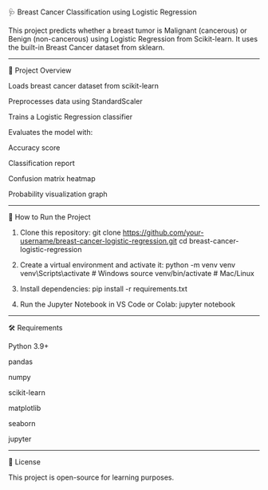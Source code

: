 🩺 Breast Cancer Classification using Logistic Regression

This project predicts whether a breast tumor is Malignant (cancerous) or Benign (non-cancerous) using Logistic Regression from Scikit-learn.
It uses the built-in Breast Cancer dataset from sklearn.
_________________________________________________________________________________________________

📌 Project Overview

Loads breast cancer dataset from scikit-learn

Preprocesses data using StandardScaler

Trains a Logistic Regression classifier

Evaluates the model with:

Accuracy score

Classification report

Confusion matrix heatmap

Probability visualization graph
___________________________________________________________________________________________________

🚀 How to Run the Project

1. Clone this repository:
   git clone https://github.com/your-username/breast-cancer-logistic-regression.git
   cd breast-cancer-logistic-regression

2. Create a virtual environment and activate it:
   python -m venv venv
   venv\Scripts\activate   # Windows
   source venv/bin/activate # Mac/Linux
3. Install dependencies:
   pip install -r requirements.txt
4. Run the Jupyter Notebook in VS Code or Colab:
   jupyter notebook
____________________________________________________________________________________________________

🛠️ Requirements

Python 3.9+

pandas

numpy

scikit-learn

matplotlib

seaborn

jupyter
_____________________________________________________________________________________________________

📜 License

This project is open-source for learning purposes.


